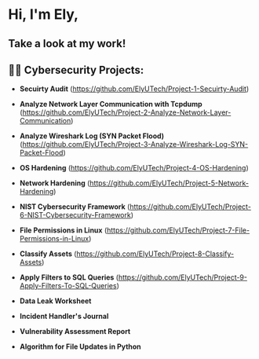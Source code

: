 # Hi, I'm Ely,

## Take a look at my work!

## 👨‍💻 Cybersecurity Projects:

- **Secuirty Audit** (https://github.com/ElyUTech/Project-1-Secuirty-Audit)

- **Analyze Network Layer Communication with Tcpdump** (https://github.com/ElyUTech/Project-2-Analyze-Network-Layer-Communication)

- **Analyze Wireshark Log (SYN Packet Flood)** (https://github.com/ElyUTech/Project-3-Analyze-Wireshark-Log-SYN-Packet-Flood)

- **OS Hardening** (https://github.com/ElyUTech/Project-4-OS-Hardening)

- **Network Hardening** (https://github.com/ElyUTech/Project-5-Network-Hardening)

- **NIST Cybersecurity Framework** (https://github.com/ElyUTech/Project-6-NIST-Cybersecurity-Framework)

- **File Permissions in Linux** (https://github.com/ElyUTech/Project-7-File-Permissions-in-Linux)

- **Classify Assets** (https://github.com/ElyUTech/Project-8-Classify-Assets)

- **Apply Filters to SQL Queries** (https://github.com/ElyUTech/Project-9-Apply-Filters-To-SQL-Queries)

- **Data Leak Worksheet**

- **Incident Handler's Journal**

- **Vulnerability Assessment Report**

- **Algorithm for File Updates in Python**



<!--
**ElyUTech/ElyUTech** is a ✨ _special_ ✨ repository because its `README.md` (this file) appears on your GitHub profile.

Here are some ideas to get you started:

- 🔭 I’m currently working on ...
- 🌱 I’m currently learning ...
- 👯 I’m looking to collaborate on ...
- 🤔 I’m looking for help with ...
- 💬 Ask me about ...
- 📫 How to reach me: ...
- 😄 Pronouns: ...
- ⚡ Fun fact: ...
-->
